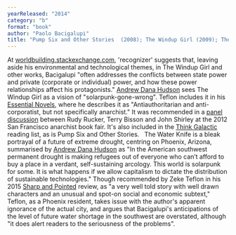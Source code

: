 ```yaml
---
yearReleased: "2014"
category: "b"
format: "book"
author: "Paolo Bacigalupi"
title: "Pump Six and Other Stories  (2008); The Windup Girl (2009); The Water Knife"
---
```

At <a href="http://worldbuilding.stackexchange.com/questions/17163/how-to-make-a-fictional-anarchist-society-believable-to-non-anarchists"> worldbuilding.stackexchange.com</a>, 'recognizer' suggests that, leaving aside  his environmental and technological themes, in The Windup Girl and other works, Bacigalupi  "often addresses the conflicts between state power and private (corporate or  individual) power, and how these power relationships affect his protagonists." <a href="https://medium.com/@andrewdhudson/on-the-political-dimensions-of-solarpunk-c5a7b4bf8df4#.h3ytsz7b6"> Andrew Dana Hudson</a> sees The Windup Girl as a vision of "solarpunk-gone-wrong". Teflon includes it in his <a href="https://seesharppress.wordpress.com/2013/10/24/anarchist-science-fiction-favorite-novels/"> Essential Novels</a>, where he describes it as "Antiauthoritarian and  anti-corporatist, but not specifically anarchist." It was recommended in a <a href="http://www.rudyrucker.com/blog/mp3/rucker_bisson_shirley_anarchist_book_fair_san_francisco_march_31_2012.mp3"> panel discussion</a> between Rudy Rucker, Terry Bisson and John Shirley at the  2012 San Francisco anarchist book fair. It's also included in the <a href="http://thinkgalactic.org/reading-lists/by-author/">Think Galactic</a>  reading list, as is Pump Six and Other Stories.
 
The Water Knife is a bleak portrayal  of a future of extreme drought, centring on Phoenix, Arizona, summarised by <a href="https://medium.com/solarpunks/on-the-political-dimensions-of-solarpunk-c5a7b4bf8df4"> Andrew Dana Hudson</a> as "In the American southwest permanent drought is making  refugees out of everyone who can’t afford to buy a place in a verdant,  self-sustaining arcology. This world is  solarpunk for some. It is what happens if we allow capitalism to dictate  the distribution of sustainable technologies." Though recommended by Zeke Teflon  in his 2015 <a href="https://seesharppress.wordpress.com/2015/07/05/review-the-water-knife-by-paolo-bacigalupi/"> Sharp and Pointed</a> review, as "a very well told story with well drawn  characters and an unusual and spot-on social and economic subtext," Teflon, as a  Phoenix resident, takes issue with the author's apparent ignorance of the actual  city, and argues that Bacigalupi's anticipations of the level of future  water shortage in the southwest are overstated, although "it does alert readers  to the seriousness of the problems".
 